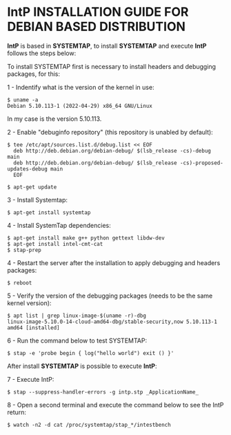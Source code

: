 # IntP INSTALLATION GUIDE FOR DEBIAN BASED DISTRIBUTION

<b>IntP</b> is based in <b>SYSTEMTAP</b>, to install <b>SYSTEMTAP</b> and execute <b>IntP</b> follows the steps below:

To install SYSTEMTAP first is necessary to install headers and debugging packages, for this:

1 - Indentify what is the version of the kernel in use:

    $ uname -a
    Debian 5.10.113-1 (2022-04-29) x86_64 GNU/Linux
    
In my case is the version 5.10.113.

2 - Enable "debuginfo repository" (this repository is unabled by default):

    $ tee /etc/apt/sources.list.d/debug.list << EOF
      deb http://deb.debian.org/debian-debug/ $(lsb_release -cs)-debug main
      deb http://deb.debian.org/debian-debug/ $(lsb_release -cs)-proposed-updates-debug main
      EOF
      
    $ apt-get update
    
3 - Install Systemtap:

    $ apt-get install systemtap
    
4 - Install SystemTap dependencies:
    
    $ apt-get install make g++ python gettext libdw-dev
    $ apt-get install intel-cmt-cat
    $ stap-prep

4 - Restart the server after the installation to apply debugging and headers packages:

    $ reboot

5 - Verify the version of the debugging packages (needs to be the same kernel version):

    $ apt list | grep linux-image-$(uname -r)-dbg
    linux-image-5.10.0-14-cloud-amd64-dbg/stable-security,now 5.10.113-1 amd64 [installed]
    
6 - Run the command below to test SYSTEMTAP:

    $ stap -e 'probe begin { log("hello world") exit () }'

After install <b>SYSTEMTAP</b> is possible to execute <b>IntP</b>:

7 - Execute IntP:

    $ stap --suppress-handler-errors -g intp.stp _ApplicationName_

8 - Open a second terminal and execute the command below to see the IntP return:
    
    $ watch -n2 -d cat /proc/systemtap/stap_*/intestbench
